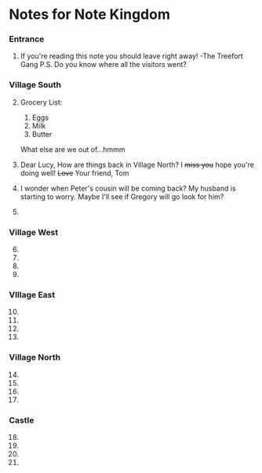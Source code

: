 # Notes for Note Kingdom

### Entrance

1. If you're reading this note you should leave right away!
   -The Treefort Gang
   P.S. Do you know where all the visitors went?

### Village South

2. Grocery List:

   1. Eggs
   2. Milk
   3. Butter

   What else are we out of...hmmm

3. Dear Lucy,
   How are things back in Village North? I ~~miss you~~ hope you're doing well!
   ~~Love~~ Your friend,
   Tom

4. I wonder when Peter's cousin will be coming back? My husband is starting to worry. Maybe I'll see if Gregory will go look for him?  

5. 

### Village West

6. 
7.  
8.  
9.  

### VIllage East

10. 
11.  
12.  
13.  

### Village North

14. 
15.  
16.  
17. 

### Castle

18. 
19.  
20.  
21. 



